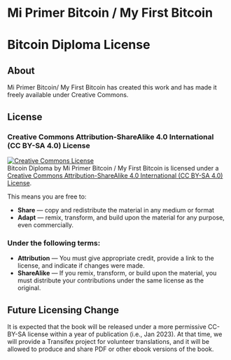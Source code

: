 # Mi Primer Bitcoin / My First Bitcoin
# Bitcoin Diploma License 

## About

Mi Primer Bitcoin/ My First Bitcoin has created this work and has made it freely available under Creative Commons. 
## License

### Creative Commons Attribution-ShareAlike 4.0 International (CC BY-SA 4.0) License

<a rel="license" href="https://creativecommons.org/licenses/by-sa/4.0"><img alt="Creative Commons License" style="border-width:0" src="https://i.creativecommons.org/l/by-sa/4.0/88x31.png" /></a><br /><span xmlns:dct="http://purl.org/dc/terms/" property="dct:title">Bitcoin Diploma</span> by <a xmlns:cc="http://creativecommons.org/ns#" property="cc:attributionName" rel="cc:attributionURL">Mi Primer Bitcoin / My First Bitcoin</a> is licensed under a <a rel="license" href="http://creativecommons.org/licenses/by-sa/4.0/">Creative Commons Attribution-ShareAlike 4.0 International (CC BY-SA 4.0) License</a>.

This means you are free to:

- **Share** — copy and redistribute the material in any medium or format
- **Adapt** — remix, transform, and build upon the material for any purpose, even commercially.

### Under the following terms:

- **Attribution** — You must give appropriate credit, provide a link to the license, and indicate if changes were made.
- **ShareAlike** — If you remix, transform, or build upon the material, you must distribute your contributions under the same license as the original.

## Future Licensing Change

It is expected that the book will be released under a more permissive CC-BY-SA license within a year of publication (i.e., Jan 2023). At that time, we will provide a Transifex project for volunteer translations, and it will be allowed to produce and share PDF or other ebook versions of the book.
